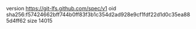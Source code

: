version https://git-lfs.github.com/spec/v1
oid sha256:f57424662bff744b0ff83f3b1c354d2ad928e9cf1fdf22d1d0c35ea885d4ff62
size 14015
